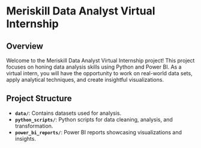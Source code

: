 # Meriskill Data Analyst Virtual Internship

## Overview

Welcome to the Meriskill Data Analyst Virtual Internship project! This project focuses on honing data analysis skills using Python and Power BI. As a virtual intern, you will have the opportunity to work on real-world data sets, apply analytical techniques, and create insightful visualizations.

## Project Structure

- **`data/`**: Contains datasets used for analysis.
- **`python_scripts/`**: Python scripts for data cleaning, analysis, and transformation.
- **`power_bi_reports/`**: Power BI reports showcasing visualizations and insights.



